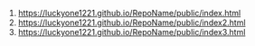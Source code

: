 1. <https://luckyone1221.github.io/RepoName/public/index.html>
1. <https://luckyone1221.github.io/RepoName/public/index2.html>
1. <https://luckyone1221.github.io/RepoName/public/index3.html>